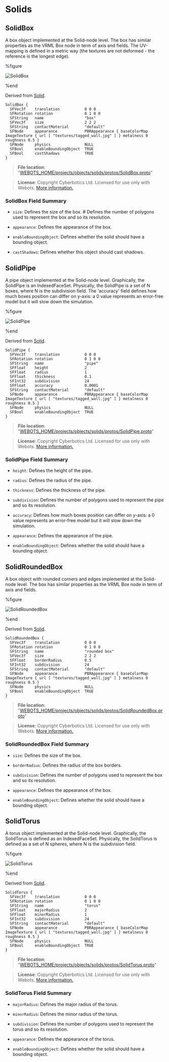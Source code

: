 # Solids

## SolidBox

A box object implemented at the Solid-node level.
The box has similar properties as the VRML Box node in term of axis and fields.
The UV-mapping is defined in a metric way (the textures are not deformed - the reference is the longest edge).

%figure

![SolidBox](images/objects/solids/SolidBox/model.thumbnail.png)

%end

Derived from [Solid](../reference/solid.md).

```
SolidBox {
  SFVec3f    translation           0 0 0
  SFRotation rotation              0 1 0 0
  SFString   name                  "box"
  SFVec3f    size                  2 2 2
  SFString   contactMaterial       "default"
  SFNode     appearance            PBRAppearance { baseColorMap ImageTexture { url [ "textures/tagged_wall.jpg" ] } metalness 0 roughness 0.5 }
  SFNode     physics               NULL
  SFBool     enableBoundingObject  TRUE
  SFBool     castShadows           TRUE
}
```

> **File location**: "[WEBOTS\_HOME/projects/objects/solids/protos/SolidBox.proto](https://github.com/cyberbotics/webots/tree/released/projects/objects/solids/protos/SolidBox.proto)"

> **License**: Copyright Cyberbotics Ltd. Licensed for use only with Webots.
[More information.](https://cyberbotics.com/webots_assets_license)

### SolidBox Field Summary

- `size`: Defines the size of the box.                                                                                                             # Defines the number of polygons used to represent the box and so its resolution.

- `appearance`: Defines the appearance of the box.

- `enableBoundingObject`: Defines whether the solid should have a bounding object.

- `castShadows`: Defines whether this object should cast shadows.

## SolidPipe

A pipe object implemented at the Solid-node level.
Graphically, the SolidPipe is an IndexedFaceSet.
Physically, the SolidPipe is a set of N boxes, where N is the subdivision field.
The 'accuracy' field defines how much boxes position can differ on y-axis: a 0 value represents an error-free model but it will slow down the simulation.

%figure

![SolidPipe](images/objects/solids/SolidPipe/model.thumbnail.png)

%end

Derived from [Solid](../reference/solid.md).

```
SolidPipe {
  SFVec3f    translation           0 0 0
  SFRotation rotation              0 1 0 0
  SFString   name                  "pipe"
  SFFloat    height                2
  SFFloat    radius                1
  SFFloat    thickness             0.1
  SFInt32    subdivision           24
  SFFloat    accuracy              0.0001
  SFString   contactMaterial       "default"
  SFNode     appearance            PBRAppearance { baseColorMap ImageTexture { url [ "textures/tagged_wall.jpg" ] } metalness 0 roughness 0.5 }
  SFNode     physics               NULL
  SFBool     enableBoundingObject  TRUE
}
```

> **File location**: "[WEBOTS\_HOME/projects/objects/solids/protos/SolidPipe.proto](https://github.com/cyberbotics/webots/tree/released/projects/objects/solids/protos/SolidPipe.proto)"

> **License**: Copyright Cyberbotics Ltd. Licensed for use only with Webots.
[More information.](https://cyberbotics.com/webots_assets_license)

### SolidPipe Field Summary

- `height`: Defines the height of the pipe.

- `radius`: Defines the radius of the pipe.

- `thickness`: Defines the thickness of the pipe.

- `subdivision`: Defines the number of polygons used to represent the pipe and so its resolution.

- `accuracy`: Defines how much boxes position can differ on y-axis: a 0 value represents an error-free model but it will slow down the simulation.

- `appearance`: Defines the appearance of the pipe.

- `enableBoundingObject`: Defines whether the solid should have a bounding object.

## SolidRoundedBox

A box object with rounded corners and edges implemented at the Solid-node level.
The box has similar properties as the VRML Box node in term of axis and fields.

%figure

![SolidRoundedBox](images/objects/solids/SolidRoundedBox/model.thumbnail.png)

%end

Derived from [Solid](../reference/solid.md).

```
SolidRoundedBox {
  SFVec3f    translation           0 0 0
  SFRotation rotation              0 1 0 0
  SFString   name                  "rounded box"
  SFVec3f    size                  2 2 2
  SFFloat    borderRadius          0.5
  SFInt32    subdivision           24
  SFString   contactMaterial       "default"
  SFNode     appearance            PBRAppearance { baseColorMap ImageTexture { url [ "textures/tagged_wall.jpg" ] } metalness 0 roughness 0.5 }
  SFNode     physics               NULL
  SFBool     enableBoundingObject  TRUE
}
```

> **File location**: "[WEBOTS\_HOME/projects/objects/solids/protos/SolidRoundedBox.proto](https://github.com/cyberbotics/webots/tree/released/projects/objects/solids/protos/SolidRoundedBox.proto)"

> **License**: Copyright Cyberbotics Ltd. Licensed for use only with Webots.
[More information.](https://cyberbotics.com/webots_assets_license)

### SolidRoundedBox Field Summary

- `size`: Defines the size of the box.

- `borderRadius`: Defines the radius of the box borders.

- `subdivision`: Defines the number of polygons used to represent the box and so its resolution.

- `appearance`: Defines the appearance of the box.

- `enableBoundingObject`: Defines whether the solid should have a bounding object.

## SolidTorus

A torus object implemented at the Solid-node level.
Graphically, the SolidTorus is defined as an IndexedFaceSet.
Physically, the SolidTorus is defined as a set of N spheres, where N is the subdivision field.

%figure

![SolidTorus](images/objects/solids/SolidTorus/model.thumbnail.png)

%end

Derived from [Solid](../reference/solid.md).

```
SolidTorus {
  SFVec3f    translation           0 0 0
  SFRotation rotation              0 1 0 0
  SFString   name                  "torus"
  SFFloat    majorRadius           2
  SFFloat    minorRadius           1
  SFInt32    subdivision           24
  SFString   contactMaterial       "default"
  SFNode     appearance            PBRAppearance { baseColorMap ImageTexture { url [ "textures/tagged_wall.jpg" ] } metalness 0 roughness 0.5 }
  SFNode     physics               NULL
  SFBool     enableBoundingObject  TRUE
}
```

> **File location**: "[WEBOTS\_HOME/projects/objects/solids/protos/SolidTorus.proto](https://github.com/cyberbotics/webots/tree/released/projects/objects/solids/protos/SolidTorus.proto)"

> **License**: Copyright Cyberbotics Ltd. Licensed for use only with Webots.
[More information.](https://cyberbotics.com/webots_assets_license)

### SolidTorus Field Summary

- `majorRadius`: Defines the major radius of the torus.

- `minorRadius`: Defines the minor radius of the torus.

- `subdivision`: Defines the number of polygons used to represent the torus and so its resolution.

- `appearance`: Defines the appearance of the torus.

- `enableBoundingObject`: Defines whether the solid should have a bounding object.

